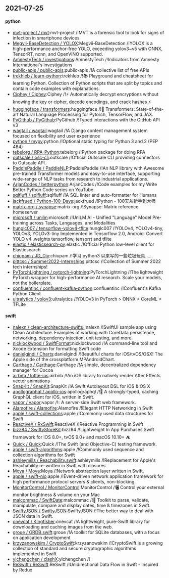 ## 2021-07-25

#### python
* [mvt-project / mvt](https://github.com/mvt-project/mvt):mvt-project /!MVT is a forensic tool to look for signs of infection in smartphone devices
* [Megvii-BaseDetection / YOLOX](https://github.com/Megvii-BaseDetection/YOLOX):Megvii-BaseDetection /!YOLOX is a high-performance anchor-free YOLO, exceeding yolov3~v5 with ONNX, TensorRT, ncnn, and OpenVINO supported.
* [AmnestyTech / investigations](https://github.com/AmnestyTech/investigations):AmnestyTech /!Indicators from Amnesty International's investigations
* [public-apis / public-apis](https://github.com/public-apis/public-apis):public-apis /!A collective list of free APIs
* [trekhleb / learn-python](https://github.com/trekhleb/learn-python):trekhleb /!📚
Playground and cheatsheet for learning Python. Collection of Python scripts that are split by topics and contain code examples with explanations.
* [Ciphey / Ciphey](https://github.com/Ciphey/Ciphey):Ciphey /!⚡
Automatically decrypt encryptions without knowing the key or cipher, decode encodings, and crack hashes
⚡
* [huggingface / transformers](https://github.com/huggingface/transformers):huggingface /!🤗
Transformers: State-of-the-art Natural Language Processing for Pytorch, TensorFlow, and JAX.
* [PyGithub / PyGithub](https://github.com/PyGithub/PyGithub):PyGithub /!Typed interactions with the GitHub API v3
* [wagtail / wagtail](https://github.com/wagtail/wagtail):wagtail /!A Django content management system focused on flexibility and user experience
* [python / mypy](https://github.com/python/mypy):python /!Optional static typing for Python 3 and 2 (PEP 484)
* [tebelorg / RPA-Python](https://github.com/tebelorg/RPA-Python):tebelorg /!Python package for doing RPA
* [outscale / osc-cli](https://github.com/outscale/osc-cli):outscale /!Official Outscale CLI providing connectors to Outscale API.
* [PaddlePaddle / PaddleNLP](https://github.com/PaddlePaddle/PaddleNLP):PaddlePaddle /!An NLP library with Awesome pre-trained Transformer models and easy-to-use interface, supporting wide-range of NLP tasks from research to industrial applications.
* [ArjanCodes / betterpython](https://github.com/ArjanCodes/betterpython):ArjanCodes /!Code examples for my Write Better Python Code series on YouTube.
* [sqlfluff / sqlfluff](https://github.com/sqlfluff/sqlfluff):sqlfluff /!A SQL linter and auto-formatter for Humans
* [jackfrued / Python-100-Days](https://github.com/jackfrued/Python-100-Days):jackfrued /!Python - 100天从新手到大师
* [matrix-org / synapse](https://github.com/matrix-org/synapse):matrix-org /!Synapse: Matrix reference homeserver
* [microsoft / unilm](https://github.com/microsoft/unilm):microsoft /!UniLM AI - Unified "Language" Model Pre-training across Tasks, Languages, and Modalities
* [hunglc007 / tensorflow-yolov4-tflite](https://github.com/hunglc007/tensorflow-yolov4-tflite):hunglc007 /!YOLOv4, YOLOv4-tiny, YOLOv3, YOLOv3-tiny Implemented in Tensorflow 2.0, Android. Convert YOLO v4 .weights tensorflow, tensorrt and tflite
* [elastic / elasticsearch-py](https://github.com/elastic/elasticsearch-py):elastic /!Official Python low-level client for Elasticsearch
* [chiupam / JD_Diy](https://github.com/chiupam/JD_Diy):chiupam /!学习 python3 以来写的一些垃圾玩具……
* [pittcsc / Summer2022-Internships](https://github.com/pittcsc/Summer2022-Internships):pittcsc /!Collection of Summer 2022 tech internships!
* [PyTorchLightning / pytorch-lightning](https://github.com/PyTorchLightning/pytorch-lightning):PyTorchLightning /!The lightweight PyTorch wrapper for high-performance AI research. Scale your models, not the boilerplate.
* [confluentinc / confluent-kafka-python](https://github.com/confluentinc/confluent-kafka-python):confluentinc /!Confluent's Kafka Python Client
* [ultralytics / yolov3](https://github.com/ultralytics/yolov3):ultralytics /!YOLOv3 in PyTorch > ONNX > CoreML > TFLite

#### swift
* [nalexn / clean-architecture-swiftui](https://github.com/nalexn/clean-architecture-swiftui):nalexn /!SwiftUI sample app using Clean Architecture. Examples of working with CoreData persistence, networking, dependency injection, unit testing, and more.
* [nicklockwood / SwiftFormat](https://github.com/nicklockwood/SwiftFormat):nicklockwood /!A command-line tool and Xcode Extension for formatting Swift code
* [danielgindi / Charts](https://github.com/danielgindi/Charts):danielgindi /!Beautiful charts for iOS/tvOS/OSX! The Apple side of the crossplatform MPAndroidChart.
* [Carthage / Carthage](https://github.com/Carthage/Carthage):Carthage /!A simple, decentralized dependency manager for Cocoa
* [airbnb / lottie-ios](https://github.com/airbnb/lottie-ios):airbnb /!An iOS library to natively render After Effects vector animations
* [SnapKit / SnapKit](https://github.com/SnapKit/SnapKit):SnapKit /!A Swift Autolayout DSL for iOS & OS X
* [apollographql / apollo-ios](https://github.com/apollographql/apollo-ios):apollographql /!📱
A strongly-typed, caching GraphQL client for iOS, written in Swift.
* [vapor / vapor](https://github.com/vapor/vapor):vapor /!💧
A server-side Swift web framework.
* [Alamofire / Alamofire](https://github.com/Alamofire/Alamofire):Alamofire /!Elegant HTTP Networking in Swift
* [apple / swift-collections](https://github.com/apple/swift-collections):apple /!Commonly used data structures for Swift
* [ReactiveX / RxSwift](https://github.com/ReactiveX/RxSwift):ReactiveX /!Reactive Programming in Swift
* [bizz84 / SwiftyStoreKit](https://github.com/bizz84/SwiftyStoreKit):bizz84 /!Lightweight In App Purchases Swift framework for iOS 8.0+, tvOS 9.0+ and macOS 10.10+
⛺
* [Quick / Quick](https://github.com/Quick/Quick):Quick /!The Swift (and Objective-C) testing framework.
* [apple / swift-algorithms](https://github.com/apple/swift-algorithms):apple /!Commonly used sequence and collection algorithms for Swift
* [ashleymills / Reachability.swift](https://github.com/ashleymills/Reachability.swift):ashleymills /!Replacement for Apple's Reachability re-written in Swift with closures
* [Moya / Moya](https://github.com/Moya/Moya):Moya /!Network abstraction layer written in Swift.
* [apple / swift-nio](https://github.com/apple/swift-nio):apple /!Event-driven network application framework for high performance protocol servers & clients, non-blocking.
* [MonitorControl / MonitorControl](https://github.com/MonitorControl/MonitorControl):MonitorControl /!🖥
Control your external monitor brightness & volume on your Mac
* [malcommac / SwiftDate](https://github.com/malcommac/SwiftDate):malcommac /!🐔
Toolkit to parse, validate, manipulate, compare and display dates, time & timezones in Swift.
* [SwiftyJSON / SwiftyJSON](https://github.com/SwiftyJSON/SwiftyJSON):SwiftyJSON /!The better way to deal with JSON data in Swift.
* [onevcat / Kingfisher](https://github.com/onevcat/Kingfisher):onevcat /!A lightweight, pure-Swift library for downloading and caching images from the web.
* [groue / GRDB.swift](https://github.com/groue/GRDB.swift):groue /!A toolkit for SQLite databases, with a focus on application development
* [krzyzanowskim / CryptoSwift](https://github.com/krzyzanowskim/CryptoSwift):krzyzanowskim /!CryptoSwift is a growing collection of standard and secure cryptographic algorithms implemented in Swift
* [yichengchen / clashX](https://github.com/yichengchen/clashX):yichengchen /!
* [ReSwift / ReSwift](https://github.com/ReSwift/ReSwift):ReSwift /!Unidirectional Data Flow in Swift - Inspired by Redux
